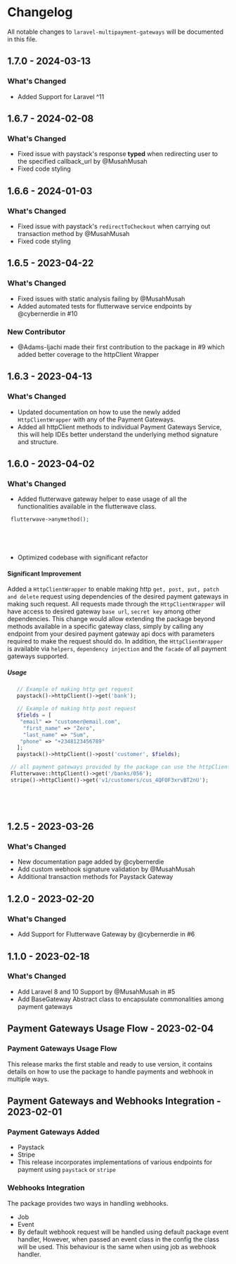 # Changelog

All notable changes to `laravel-multipayment-gateways` will be documented in this file.

## 1.7.0 - 2024-03-13

### What's Changed

- Added Support for Laravel ^11

## 1.6.7 - 2024-02-08

### What's Changed

- Fixed issue with paystack's response **typed** when redirecting user to the specified callback_url by @MusahMusah
- Fixed code styling

## 1.6.6 - 2024-01-03

### What's Changed

- Fixed issue with paystack's `redirectToCheckout` when carrying out transaction method by @MusahMusah
- Fixed code styling

## 1.6.5 - 2023-04-22

### What's Changed

- Fixed issues with static analysis failing by @MusahMusah
- Added automated tests for flutterwave service endpoints by @cybernerdie in #10

### New Contributor

- @Adams-Ijachi  made their first contribution to the package in #9 which added better coverage to the httpClient Wrapper

## 1.6.3 - 2023-04-13

### What's Changed

- Updated documentation on how to use the newly added `HttpClientWrapper` with any of the Payment Gateways.
- Added all httpClient methods to individual Payment Gateways Service, this will help IDEs better understand the underlying method signature and structure.

## 1.6.0 - 2023-04-02

### What's Changed

- Added flutterwave gateway helper to ease usage of all the functionalities available in the flutterwave class.

```php
 flutterwave->anymethod();






```
- Optimized codebase with significant refactor

#### Significant Improvement

Added a `HttpClientWrapper` to enable making http `get, post, put, patch and delete` request using dependencies of the desired payment gateways in making such request.
All requests made through the `HttpClientWrapper` will have access to desired gateway `base url`, `secret key` among other dependencies. This change would allow extending the package beyond methods available in a specific gateway class, simply by calling any endpoint from your desired payment gateway api docs with parameters required to make the request should do.
In addition, the `HttpClientWrapper` is available via `helpers`, `dependency injection` and the `facade` of all payment gateways supported.

##### Usage

```php
   // Example of making http get request
   paystack()->httpClient()->get('bank');

   // Example of making http post request
   $fields = [
    "email" => "customer@email.com",
     "first_name" => "Zero",
     "last_name" => "Sum",
    "phone" => "+2348123456789"
   ];
   paystack()->httpClient()->post('customer', $fields);

 // all payment gateways provided by the package can use the httpClient
 Flutterwave::httpClient()->get('/banks/056');
 stripe()->httpClient()->get('v1/customers/cus_4QFOF3xrvBT2nU');






```
## 1.2.5 - 2023-03-26

### What's Changed

- New documentation page added by @cybernerdie
- Add custom webhook signature validation by @MusahMusah
- Additional transaction methods for Paystack Gateway

## 1.2.0 - 2023-02-20

### What's Changed

- Add Support for Flutterwave Gateway by @cybernerdie in #6

## 1.1.0 - 2023-02-18

### What's Changed

- Add Laravel 8 and 10 Support by @MusahMusah in #5
- Add BaseGateway Abstract class to encapsulate commonalities among payment gateways

## Payment Gateways Usage Flow  - 2023-02-04

### Payment Gateways Usage Flow

This release marks the first stable and ready to use version, it contains details on how to use the package to handle payments and webhook in multiple ways.

## Payment Gateways and Webhooks Integration - 2023-02-01

### Payment Gateways Added

- Paystack
- Stripe
- This release incorporates implementations of various endpoints for payment using `paystack` or `stripe`

### Webhooks Integration

The package provides two ways in handling webhooks.

- Job
- Event
- By default webhook request will be handled using default package event handler, However, when passed an event class in the config the class will be used. This behaviour is the same when using job as webhook handler.
